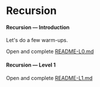 # Recursion


#### Recursion &mdash; Introduction

Let's do a few warm-ups.

Open and complete [README-L0.md](README-L0.md)


#### Recursion &mdash; Level 1

Open and complete [README-L1.md](README-L1.md)


